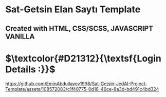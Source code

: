 # Sat-Getsin Elan Saytı Template
## Created with HTML, CSS/SCSS, JAVASCRIPT VANILLA

# $\textcolor{#D21312}{\textsf{Login Details :}}$


https://github.com/EminAbdullayev1998/Sat-Getsin-JedAI-Project-Template/assets/108572083/c1f40775-0d18-46ce-8a3d-bd491c4bd324

